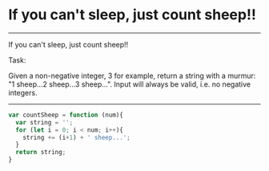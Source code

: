# If you can't sleep, just count sheep!!

***
If you can't sleep, just count sheep!!

Task:

Given a non-negative integer, 3 for example, return a string with a murmur: "1 sheep...2 sheep...3 sheep...". Input will always be valid, i.e. no negative integers.
***

```js
var countSheep = function (num){
  var string = '';
  for (let i = 0; i < num; i++){
    string += (i+1) + ' sheep...';
  }
  return string;
}
```
